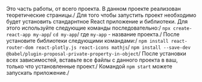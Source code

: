 Это часть работы, от всего проекта. В данном проекте реализован теоретические страницы./
Для того чтобы запустить проект необходимо будет установить стандарнтное React приложение и библиотеки. Для этого используйте следующие команды последовательно:/
`npx create-react-app my-app`/
`cd my-app`/
где `my-app` - название проекта./
После установите библиотеки следующими командами:/
`npm install react-router-dom react-plotly.js react-icons mathjs`/
`npm install --save-dev @babel/plugin-proposal-private-property-in-object`/
После установки всех зависимостей, вставьте все файлы с данного проекта в ваш, только что установленные проект./
Командой `npm start` можете запускать приложение./
